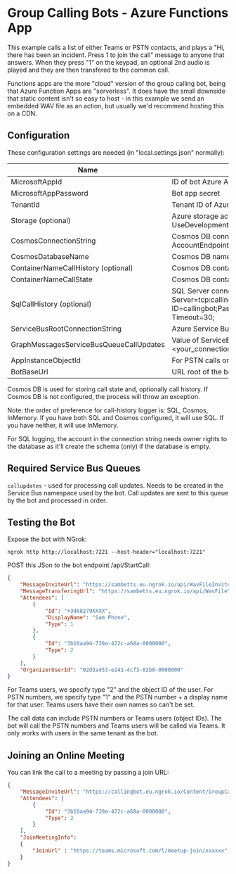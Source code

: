 # Group Calling Bots - Azure Functions App
This example calls a list of either Teams or PSTN contacts, and plays a "Hi, there has been an incident. Press 1 to join the call" message to anyone that answers. When they press "1" on the keypad, an optional 2nd audio is played and they are then transfered to the common call.

Functions apps are the more "cloud" version of the group calling bot, being that Azure Function Apps are "serverless". It does have the small downside that static content isn't so easy to host - in this example we send an embedded WAV file as an action, but usually we'd recommend hosting this on a CDN.

## Configuration 
These configuration settings are needed (in "local.settings.json" normally):

Name | Description
--------------- | -----------
MicrosoftAppId | ID of bot Azure AD application
MicrosoftAppPassword | Bot app secret
TenantId | Tenant ID of Azure AD application
Storage (optional) | Azure storage account connection string. Will use in-memory provider if not configured. Example: UseDevelopmentStorage=true
CosmosConnectionString | Cosmos DB connection string. Used for call state. Example: AccountEndpoint=https://callingbot.documents.azure.com:443/;AccountKey=xxxxxx==;
CosmosDatabaseName | Cosmos DB name if cosmos is used. Example: CallingBot
ContainerNameCallHistory (optional) | Cosmos DB container name for call history if cosmos is used. Example: CallsLogs
ContainerNameCallState | Cosmos DB container name for call state if cosmos is used. Example: CallState
SqlCallHistory (optional) | SQL Server connection string if SQL is used for storing call history. Example: Server=tcp:callingbot.database.windows.net,1433;Initial Catalog=CallingBot;Persist Security Info=False;User ID=callingbot;Password=xxxxxx;MultipleActiveResultSets=False;Encrypt=True;TrustServerCertificate=False;Connection Timeout=30;
ServiceBusRootConnectionString | Azure Service Bus root connection string for processing call updates in a queue.
GraphMessagesServiceBusQueueCallUpdates | Value of ServiceBusRootConnectionString + service Bus queue name for call updates. Example: <your_connection_string_here>;EntityPath=callupdates
AppInstanceObjectId | For PSTN calls only: object ID of the user account used for calling
BotBaseUrl | URL root of the bot. Example: https://callingbot.eu.ngrok.io

Cosmos DB is used for storing call state and, optionally call history. If Cosmos DB is not configured, the process will throw an exception.

Note: the order of preference for call-history logger is: SQL, Cosmos, InMemory. If you have both SQL and Cosmos configured, it will use SQL. If you have neither, it will use InMemory.

For SQL logging, the account in the connection string needs owner rights to the database as it'll create the schema (only) if the database is empty. 

## Required Service Bus Queues
``callupdates`` - used for processing call updates. Needs to be created in the Service Bus namespace used by the bot. Call updates are sent to this queue by the bot and processed in order.

## Testing the Bot
Expose the bot with NGrok:
```
ngrok http http://localhost:7221 --host-header="localhost:7221"
```

POST this JSon to the bot endpoint /api/StartCall:
```json
{
    "MessageInviteUrl": "https://sambetts.eu.ngrok.io/api/WavFileInviteToCall",
    "MessageTransferingUrl": "https://sambetts.eu.ngrok.io/api/WavFileTransfering",
    "Attendees": [
        {
            "Id": "+3468279XXXX",
            "DisplayName": "Sam Phone",
            "Type": 1
        },
        {
            "Id": "3b10aa94-739a-472c-a68a-0000000",
            "Type": 2
        }
    ],
    "OrganizerUserId": "02d3a453-e241-4cf3-82b0-0000000"
}

```
For Teams users, we specify type "2" and the object ID of the user. For PSTN numbers, we specify type "1" and the PSTN number + a display name for that user. Teams users have their own names so can't be set. 

The call data can include PSTN numbers or Teams users (object IDs). The bot will call the PSTN numbers and Teams users will be called via Teams. It only works with users in the same tenant as the bot. 

## Joining an Online Meeting
You can link the call to a meeting by passing a join URL:
```json
{
    "MessageInviteUrl": "https://callingbot.eu.ngrok.io/Content/GroupCallIntro.wav",
    "Attendees": [
        {
            "Id": "3b10aa94-739a-472c-a68a-0000000",
            "Type": 2
        }
    ],
    "JoinMeetingInfo":
    {
        "JoinUrl" : "https://teams.microsoft.com/l/meetup-join/xxxxxx"
    }
}

```
